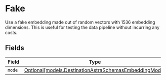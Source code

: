 # Fake

Use a fake embedding made out of random vectors with 1536 embedding dimensions. This is useful for testing the data pipeline without incurring any costs.


## Fields

| Field                                                                                                      | Type                                                                                                       | Required                                                                                                   | Description                                                                                                |
| ---------------------------------------------------------------------------------------------------------- | ---------------------------------------------------------------------------------------------------------- | ---------------------------------------------------------------------------------------------------------- | ---------------------------------------------------------------------------------------------------------- |
| `mode`                                                                                                     | [Optional[models.DestinationAstraSchemasEmbeddingMode]](../models/destinationastraschemasembeddingmode.md) | :heavy_minus_sign:                                                                                         | N/A                                                                                                        |